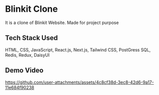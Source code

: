 # Blinkit Clone

It is a clone of Blinkit Website. Made for project purpose

## Tech Stack Used
HTML, CSS, JavaScript, React.js, Next.js, Tailwind CSS, PostGress SQL, Redis, Redux, DaisyUI

## Demo Video

https://github.com/user-attachments/assets/4c8cf38d-3ec8-42d6-9a17-11e684f90238

